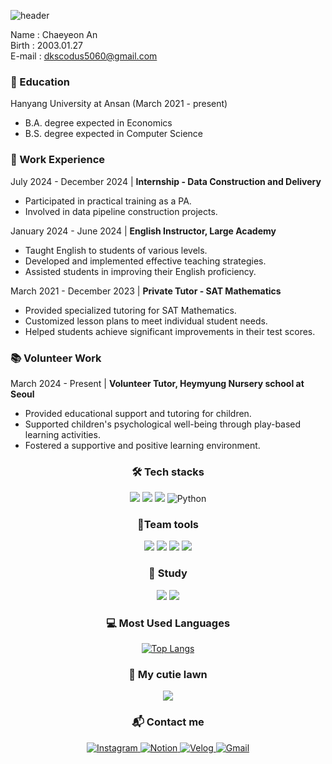 ![header](https://capsule-render.vercel.app/api?type=Venom&color=b0ff92&fontColor=272727&height=300&section=header&text=WELCOME%20TO%20CHAEYEON's%20GITHUB%20&fontSize=30)



Name : Chaeyeon An  
Birth : 2003.01.27  
E-mail : dkscodus5060@gmail.com  


  ### 📝 Education 
  Hanyang University at Ansan (March 2021 - present)   
  - B.A. degree expected in Economics   
  - B.S. degree expected in Computer Science   


  ### 💼 Work Experience
  July 2024 - December 2024 | **Internship - Data Construction and Delivery**
  - Participated in practical training as a PA.
  - Involved in data pipeline construction projects.
  
  January 2024 - June 2024 | **English Instructor, Large Academy**
  - Taught English to students of various levels.
  - Developed and implemented effective teaching strategies.
  - Assisted students in improving their English proficiency.
  
  March 2021 - December 2023 | **Private Tutor - SAT Mathematics**
  - Provided specialized tutoring for SAT Mathematics.
  - Customized lesson plans to meet individual student needs.
  - Helped students achieve significant improvements in their test scores.

    

  ### 📚 Volunteer Work
  March 2024 - Present | **Volunteer Tutor, Heymyung Nursery school at Seoul**
  - Provided educational support and tutoring for children.
  - Supported children's psychological well-being through play-based learning activities.
  - Fostered a supportive and positive learning environment.
    
  <div align = "center">
    
  ### 🛠️ Tech stacks 
  <img src ="https://img.shields.io/badge/C-A8B9CC.svg?&style=for-the-badge&logo=C&logoColor=white"/> <img src="https://img.shields.io/badge/Java-007396?style=for-the-badge&logo=OpenJDK&logoColor=white"/> <img src ="https://img.shields.io/badge/C++-00599C.svg?&style=for-the-badge&logo=C++&logoColor=white"/> <img alt="Python" src ="https://img.shields.io/badge/Python-3776AB.svg?&style=for-the-badge&logo=Python&logoColor=white"/>


 ### 👥Team tools 
<img src ="https://img.shields.io/badge/Slack-4A154B.svg?&style=for-the-badge&logo=Slack&logoColor=white"/> <img src ="https://img.shields.io/badge/Notion-000000.svg?&style=for-the-badge&logo=Notion&logoColor=white"/> <img src ="https://img.shields.io/badge/Google%20Workspace-3776AB.svg?&style=for-the-badge&logo=Google&logoColor=white"/> <img src="https://img.shields.io/badge/Microsoft%20Teams-6264A7?style=for-the-badge&logo=Microsoft&logoColor=white"/>


  ### 📖 Study 
<img src="https://img.shields.io/badge/mysql-4479A1?style=for-the-badge&logo=mysql&logoColor=white"> <img src="https://img.shields.io/badge/Spring-6DB33F?style=for-the-badge&logo=Spring&logoColor=white">


  ### 💻 Most Used Languages
[![Top Langs](https://github-readme-stats.vercel.app/api/top-langs/?username=notchaeyeon)](https://github.com/anuraghazra/github-readme-stats)


  ### 🌱 My cutie lawn
  <img src="http://mazandi.herokuapp.com/api?handle={handle}&theme=warm"/>


  
  ### 📬 Contact me 
  <a href="https://www.instagram.com/not_chaeyeon" target="_blank">
    <img src="https://img.shields.io/badge/Instagram-E4405F.svg?&style=for-the-badge&logo=instagram&logoColor=white" alt="Instagram"/>

<a href="https://hazel-session-7e3.notion.site/Welcome-to-Chaeyeon-s-Notion-0a7a57a65f5d4abb95d14a4f5510539b?pvs=4" target="_blank">
    <img src="https://img.shields.io/badge/Notion-000000.svg?&style=for-the-badge&logo=notion&logoColor=white" alt="Notion"/>

<a href="https://velog.io/@dkscodus5060/posts" target="_blank">
    <img src="https://img.shields.io/badge/Velog-20C997.svg?&style=for-the-badge&logo=velog&logoColor=white" alt="Velog"/>

<a href="mailto:dkscodus5060@gmail.com" target="_blank">
    <img src="https://img.shields.io/badge/Gmail-EA4335.svg?&style=for-the-badge&logo=gmail&logoColor=white" alt="Gmail"/>


